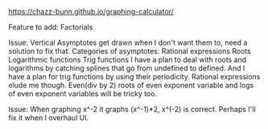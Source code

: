 https://chazz-bunn.github.io/graphing-calculator/

Feature to add: Factorials

Issue: Vertical Asymptotes get drawn when I don't want them to, need a solution to fix that.
    Categories of asymptotes:
        Rational expressions
        Roots
        Logarithmic functions
        Trig functions
    I have a plan to deal with roots and logarithms by catching splines that go from undefined to defined.
    And I have a plan for trig functions by using their periodicity.
    Rational expressions elude me though. Even(div by 2) roots of even exponent variable and logs of even exponent variables will be tricky too.

Issue: When graphing x^-2 it graphs (x^-1)*2, x^(-2) is correct. Perhaps I'll fix it when I overhaul UI.
